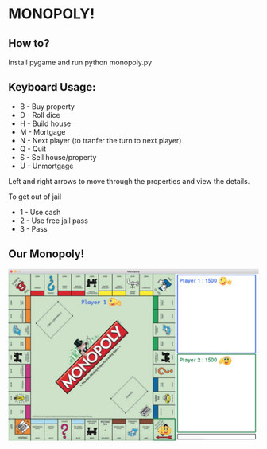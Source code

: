 # MONOPOLY!

## How to?
Install pygame and run
      python monopoly.py

## Keyboard Usage:
* B - Buy property
* D - Roll dice
* H - Build house
* M - Mortgage
* N - Next player (to tranfer the turn to next player)
* Q - Quit
* S - Sell house/property
* U - Unmortgage

Left and right arrows to move through the properties and view the details.

To get out of jail
* 1 - Use cash
* 2 - Use free jail pass
* 3 - Pass

## Our Monopoly!
![alt text](pics/gameScreenshot.png)
